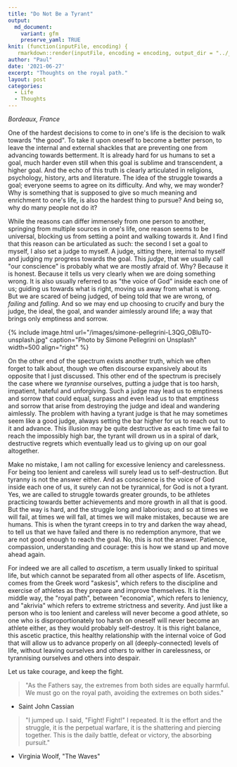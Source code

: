```yaml
---
title: "Do Not Be a Tyrant"
output:
  md_document:
    variant: gfm
    preserve_yaml: TRUE
knit: (function(inputFile, encoding) {
   rmarkdown::render(inputFile, encoding = encoding, output_dir = "../_posts") })
author: "Paul"
date: '2021-06-27'
excerpt: "Thoughts on the royal path."
layout: post
categories:
  - Life
  - Thoughts
---
```


*Bordeaux, France*

One of the hardest decisions to come to in one's life is the decision to walk towards "the good". To take it upon oneself to become a better person, to leave the internal and external shackles that are preventing one from advancing towards betterment. It is already hard for us humans to set a goal, much harder even still when this goal is sublime and transcendent, a higher goal. And the echo of this truth is clearly articulated in religions, psychology, history, arts and literature. The idea of the struggle towards a goal; everyone seems to agree on its difficulty. And why, we may wonder? Why is something that is supposed to give so much meaning and enrichment to one's life, is also the hardest thing to pursue? And being so, why do many people not do it? 

While the reasons can differ immensely from one person to another, springing from multiple sources in one's life, one reason seems to be universal, blocking us from setting a point and walking towards it. And I find that this reason can be articulated as such: the second I set a goal to myself, I also set a judge to myself. A judge, sitting there, internal to myself and judging my progress towards the goal. This *judge*, that we usually call "our conscience" is probably what we are mostly afraid of. Why? Because it is honest. Because it tells us very clearly when we are doing something wrong. It is also usually referred to as "the voice of God" inside each one of us; guiding us towards what is right, moving us away from what is wrong. But we are scared of being judged, of being told that we are wrong, of *failing* and *falling*. And so we may end up choosing to crucify and bury the judge, the ideal, the goal, and wander aimlessly around life; a way that brings only emptiness and sorrow. 

{% include image.html url="/images/simone-pellegrini-L3QG_OBluT0-unsplash.jpg" caption="Photo by Simone Pellegrini on Unsplash" width=500 align="right" %}

On the other end of the spectrum exists another truth, which we often forget to talk about, though we often discourse expansively about its opposite that I just discussed. This other end of the spectrum is precisely the case where we *tyrannise* ourselves, putting a judge that is too harsh, impatient, hateful and unforgiving. Such a judge may lead us to emptiness and sorrow that could equal, surpass and even lead us to that emptiness and sorrow that arise from destroying the judge and ideal and wandering aimlessly. The problem with having a tyrant judge is that he may sometimes seem like a good judge, always setting the bar higher for us to reach out to it and advance. This illusion may be quite destructive as each time we fail to reach the impossibly high bar, the tyrant will drown us in a spiral of dark, destructive regrets which eventually lead us to giving up on our goal altogether. 


Make no mistake, I am not calling for excessive leniency and carelessness. For being too lenient and careless will surely lead us to self-destruction. But tyranny is not the answer either. And as conscience is the voice of God inside each one of us, it surely can not be tyrannical, for God is not a tyrant. Yes, we are called to struggle towards greater grounds, to be athletes practicing towards better achievements and more growth in all that is good. But the way is hard, and the struggle long and laborious; and so at times we will fail, at times we will fall, at times we will make mistakes, because we are humans. This is when the tyrant creeps in to try and darken the way ahead, to tell us that we have failed and there is no redemption anymore, that we are not good enough to reach the goal. No, this is not the answer. Patience, compassion, understanding and courage: this is how we stand up and move ahead again. 

For indeed we are all called to *ascetism*, a term usually linked to spiritual life, but which cannot be separated from all other aspects of life. Ascetism, comes from the Greek word "askesis", which refers to the discipline and exercise of athletes as they prepare and improve themselves. It is the middle way, the "royal path", between "economia", which refers to leniency, and "akrivia" which refers to extreme strictness and severity. And just like a person who is too lenient and careless will never become a good athlete, so one who is disproportionately too harsh on oneself will never become an athlete either, as they would probably self-destroy. It is this right balance, this ascetic practice, this healthy relationship with the internal voice of God that will allow us to advance properly on all (deeply-connected) levels of life, without leaving ourselves and others to wither in carelessness, or tyrannising ourselves and others into despair. 

Let us take courage, and keep the fight.


> "As the Fathers say, the extremes from both sides are equally harmful. We must go on the royal path, avoiding the extremes on both sides."
- Saint John Cassian

> "I jumped up. I said, "Fight! Fight!" I repeated. It is the effort and the struggle, it is the perpetual warfare, it is the shattering and piercing together. This is the daily battle, defeat or victory, the absorbing pursuit."  
- Virginia Woolf, "The Waves"
